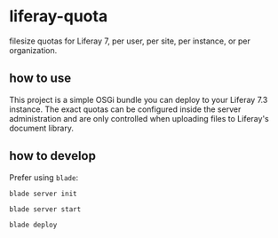 # liferay-quota
filesize quotas for Liferay 7, per user, per site, per instance, or per organization.


## how to use
This project is a simple OSGi bundle you can deploy to your Liferay 7.3 instance. The exact quotas can be configured inside the server administration and are only controlled when uploading files to Liferay's document library.


## how to develop
Prefer using `blade`:

`blade server init`

`blade server start`

`blade deploy`



